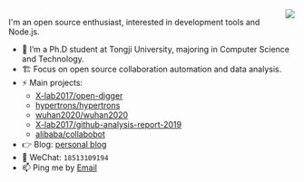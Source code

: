 <img align="right" src="https://github-readme-stats.vercel.app/api?username=frank-zsy&show_icons=true&icon_color=ad0d52&text_color=24292e&bg_color=ffffff&hide_title=true" />

I'm an open source enthusiast, interested in development tools and Node.js.

- 🌱 I’m a Ph.D student at Tongji University, majoring in Computer Science and Technology. 
- 🏗 Focus on open source collaboration automation and data analysis.
- ⚡ Main projects: 
  - [X-lab2017/open-digger](https://github.com/X-lab2017/open-digger)
  - [hypertrons/hypertrons](https://github.com/hypertrons/hypertrons)
  - [wuhan2020/wuhan2020](https://github.com/wuhan2020/wuhan2020)
  - [X-lab2017/github-analysis-report-2019](https://github.com/X-lab2017/github-analysis-report-2019)
  - [alibaba/collabobot](https://github.com/alibaba/collabobot)
- 👉 Blog: [personal blog](http://blog.frankzhao.cn/)
- 💬 WeChat: `18513109194`
- 📫 Ping me by [Email](mailto:syzhao1988@126.com)
